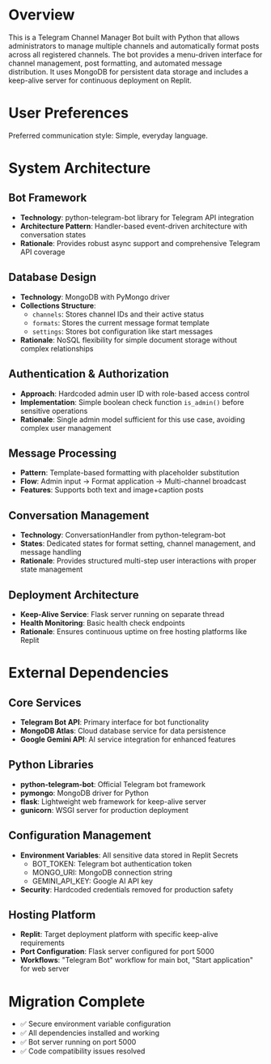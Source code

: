 # Overview

This is a Telegram Channel Manager Bot built with Python that allows administrators to manage multiple channels and automatically format posts across all registered channels. The bot provides a menu-driven interface for channel management, post formatting, and automated message distribution. It uses MongoDB for persistent data storage and includes a keep-alive server for continuous deployment on Replit.

# User Preferences

Preferred communication style: Simple, everyday language.

# System Architecture

## Bot Framework
- **Technology**: python-telegram-bot library for Telegram API integration
- **Architecture Pattern**: Handler-based event-driven architecture with conversation states
- **Rationale**: Provides robust async support and comprehensive Telegram API coverage

## Database Design
- **Technology**: MongoDB with PyMongo driver
- **Collections Structure**:
  - `channels`: Stores channel IDs and their active status
  - `formats`: Stores the current message format template
  - `settings`: Stores bot configuration like start messages
- **Rationale**: NoSQL flexibility for simple document storage without complex relationships

## Authentication & Authorization
- **Approach**: Hardcoded admin user ID with role-based access control
- **Implementation**: Simple boolean check function `is_admin()` before sensitive operations
- **Rationale**: Single admin model sufficient for this use case, avoiding complex user management

## Message Processing
- **Pattern**: Template-based formatting with placeholder substitution
- **Flow**: Admin input → Format application → Multi-channel broadcast
- **Features**: Supports both text and image+caption posts

## Conversation Management
- **Technology**: ConversationHandler from python-telegram-bot
- **States**: Dedicated states for format setting, channel management, and message handling
- **Rationale**: Provides structured multi-step user interactions with proper state management

## Deployment Architecture
- **Keep-Alive Service**: Flask server running on separate thread
- **Health Monitoring**: Basic health check endpoints
- **Rationale**: Ensures continuous uptime on free hosting platforms like Replit

# External Dependencies

## Core Services
- **Telegram Bot API**: Primary interface for bot functionality
- **MongoDB Atlas**: Cloud database service for data persistence
- **Google Gemini API**: AI service integration for enhanced features

## Python Libraries
- **python-telegram-bot**: Official Telegram bot framework
- **pymongo**: MongoDB driver for Python
- **flask**: Lightweight web framework for keep-alive server
- **gunicorn**: WSGI server for production deployment

## Configuration Management
- **Environment Variables**: All sensitive data stored in Replit Secrets
  - BOT_TOKEN: Telegram bot authentication token
  - MONGO_URI: MongoDB connection string
  - GEMINI_API_KEY: Google AI API key
- **Security**: Hardcoded credentials removed for production safety

## Hosting Platform
- **Replit**: Target deployment platform with specific keep-alive requirements
- **Port Configuration**: Flask server configured for port 5000
- **Workflows**: "Telegram Bot" workflow for main bot, "Start application" for web server

# Migration Complete
- ✅ Secure environment variable configuration
- ✅ All dependencies installed and working
- ✅ Bot server running on port 5000
- ✅ Code compatibility issues resolved